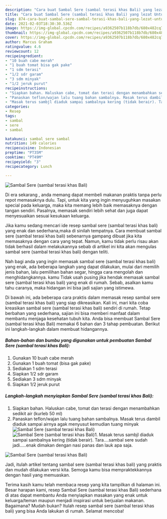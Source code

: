 ```yaml
---
description: "Cara buat Sambal Sere (sambal terasi khas Bali) yang lezat Untuk Jualan"
title: "Cara buat Sambal Sere (sambal terasi khas Bali) yang lezat Untuk Jualan"
slug: 874-cara-buat-sambal-sere-sambal-terasi-khas-bali-yang-lezat-untuk-jualan
date: 2021-02-03T18:30:30.536Z
image: https://img-global.cpcdn.com/recipes/a9362507b118b7db/680x482cq70/sambal-sere-sambal-terasi-khas-bali-foto-resep-utama.jpg
thumbnail: https://img-global.cpcdn.com/recipes/a9362507b118b7db/680x482cq70/sambal-sere-sambal-terasi-khas-bali-foto-resep-utama.jpg
cover: https://img-global.cpcdn.com/recipes/a9362507b118b7db/680x482cq70/sambal-sere-sambal-terasi-khas-bali-foto-resep-utama.jpg
author: Marcus Graham
ratingvalue: 4.6
reviewcount: 12
recipeingredient:
- "10 buah cabe merah"
- "1 buah tomat bisa gak pake"
- "1 sdm terasi"
- "1/2 sdr garam"
- "3 sdm minyak"
- "1/2 jeruk purut"
recipeinstructions:
- "Siapkan bahan. Haluskan cabe, tomat dan terasi dengan menambahkan sedikit air (kurleb 50 ml)"
- "Panaskan teflon/wajan lalu tuang bahan sambalnya. Masak terus dambil diaduk sampai airnya agak menyusut kemudian tuang minyak"
- "Masak terus sambjl diaduk sampai sambalnya kering (tidak berair). Tara....sambal sere sudah jadi.....enak dimakan dengan nasi panas dan lauk apa saja."
categories:
- Resep
tags:
- sambal
- sere
- sambal

katakunci: sambal sere sambal 
nutrition: 149 calories
recipecuisine: Indonesian
preptime: "PT35M"
cooktime: "PT49M"
recipeyield: "3"
recipecategory: Lunch

---
```



![Sambal Sere (sambal terasi khas Bali)](https://img-global.cpcdn.com/recipes/a9362507b118b7db/680x482cq70/sambal-sere-sambal-terasi-khas-bali-foto-resep-utama.jpg)

Di era  sekarang , anda memang dapat membeli makanan praktis tanpa perlu repot memasaknya dulu. Tapi, untuk kita yang ingin menyuguhkan masakan special pada keluarga, maka kita memang lebih baik memasaknya dengan tangan sendiri. Pasalnya, memasak sendiri lebih sehat dan juga dapat menyesuaikan sesuai kesukaan keluarga.

Jika kamu sedang mencari ide resep sambal sere (sambal terasi khas bali) yang enak dan sederhana,maka di sinilah tempatnya. Cara membuat sambal sere (sambal terasi khas bali)  sebenarnya gampang dibuat jika kita memasaknya dengan cara yang tepat. Namun, kamu tidak perlu risau akan tidak berhasil dalam melakukannya 
sebab di artikel ini kita akan mengulas sambal sere (sambal terasi khas bali) dengan teliti.  



Nah bagi anda yang ingin memasak sambal sere (sambal terasi khas bali) yang enak, ada beberapa langkah yang dapat dilakukan, mulai dari memilih jenis bahan, lalu pemilihan bahan segar, hingga cara mengolah dan menghidangkannya. kamu Tidak usah pusing jika hendak memasak sambal sere (sambal terasi khas bali) yang enak di rumah. Sebab, asalkan kamu  tahu caranya, maka hidangan ini bisa jadi sajian yang istimewa.

Di bawah ini, ada beberapa cara praktis  dalam memasak resep sambal sere (sambal terasi khas bali) yang siap dikreasikan. Kali ini, mari kita coba kreasikan sambal sere (sambal terasi khas bali) sendiri di rumah. Tetap berbahan yang sederhana, sajian ini bisa memberi manfaat dalam membantu menjaga kesehatan tubuh kita. Anda bisa membuat Sambal Sere (sambal terasi khas Bali) memakai 6 bahan dan 3 tahap pembuatan. Berikut ini langkah-langkah dalam membuat hidangannya.

<!--inarticleads1-->

##### Bahan-bahan dan bumbu yang digunakan untuk pembuatan Sambal Sere (sambal terasi khas Bali):

1. Gunakan 10 buah cabe merah
1. Gunakan 1 buah tomat (bisa gak pake)
1. Sediakan 1 sdm terasi
1. Siapkan 1/2 sdr garam
1. Sediakan 3 sdm minyak
1. Siapkan 1/2 jeruk purut




<!--inarticleads2-->

##### Langkah-langkah menyiapkan Sambal Sere (sambal terasi khas Bali):

1. Siapkan bahan. Haluskan cabe, tomat dan terasi dengan menambahkan sedikit air (kurleb 50 ml)
1. Panaskan teflon/wajan lalu tuang bahan sambalnya. Masak terus dambil diaduk sampai airnya agak menyusut kemudian tuang minyak
<img src="//assets-global.cpcdn.com/assets/icons/button_play-2c75c40dde080a61004c1f40b05d8f140eaff45d7e9e6481dc71c63d2e7c4909.png" alt="Sambal Sere (sambal terasi khas Bali)"><img src="//assets-global.cpcdn.com/assets/icons/button_play-2c75c40dde080a61004c1f40b05d8f140eaff45d7e9e6481dc71c63d2e7c4909.png" alt="Sambal Sere (sambal terasi khas Bali)">1. Masak terus sambjl diaduk sampai sambalnya kering (tidak berair). Tara....sambal sere sudah jadi.....enak dimakan dengan nasi panas dan lauk apa saja.
<img src="//assets-global.cpcdn.com/assets/icons/button_play-2c75c40dde080a61004c1f40b05d8f140eaff45d7e9e6481dc71c63d2e7c4909.png" alt="Sambal Sere (sambal terasi khas Bali)">



Jadi, itulah artikel tentang  sambal sere (sambal terasi khas bali)  yang praktis dan mudah dilakukan versi kita. Semoga kamu bisa mempraktekkannya dengan hasil yang memuaskan. 

Terima kasih kamu telah membaca resep yang kita tampilkan di halaman ini. Besar harapan kami, resep  Sambal Sere (sambal terasi khas Bali) sederhana di atas dapat membantu Anda menyiapkan masakan yang enak untuk keluarga/teman maupun menjadi inspirasi untuk berjualan makanan. Bagaimana? Mudah bukan? Itulah resep sambal sere (sambal terasi khas bali) yang bisa Anda lakukan di rumah. Selamat mencoba!

